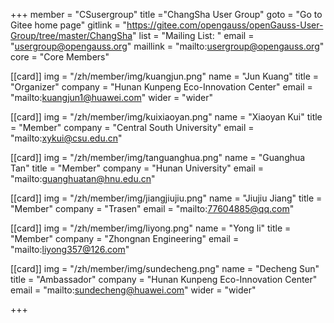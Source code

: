 +++
member = "CSusergroup"
title ="ChangSha User Group"
goto = "Go to Gitee home page"
gitlink = "https://gitee.com/opengauss/openGauss-User-Group/tree/master/ChangSha"
list = "Mailing List: "
email = "usergroup@opengauss.org"
maillink = "mailto:usergroup@opengauss.org"
core = "Core Members"


[[card]]
img = "/zh/member/img/kuangjun.png"
name = "Jun Kuang"
title = "Organizer"
company = "Hunan Kunpeng Eco-Innovation Center"
email = "mailto:kuangjun1@huawei.com"
wider = "wider"

[[card]]
img = "/zh/member/img/kuixiaoyan.png"
name = "Xiaoyan Kui"
title = "Member"
company = "Central South University"
email = "mailto:xykui@csu.edu.cn"

[[card]]
img = "/zh/member/img/tanguanghua.png"
name = "Guanghua Tan"
title = "Member"
company = "Hunan University"
email = "mailto:guanghuatan@hnu.edu.cn"

[[card]]
img = "/zh/member/img/jiangjiujiu.png"
name = "Jiujiu Jiang"
title = "Member"
company = "Trasen"
email = "mailto:77604885@qq.com"

[[card]]
img = "/zh/member/img/liyong.png"
name = "Yong li"
title = "Member"
company = "Zhongnan Engineering"
email = "mailto:liyong357@126.com"

[[card]]
img = "/zh/member/img/sundecheng.png"
name = "Decheng Sun"
title = "Ambassador"
company = "Hunan Kunpeng Eco-Innovation Center"
email = "mailto:sundecheng@huawei.com"
wider = "wider"


+++